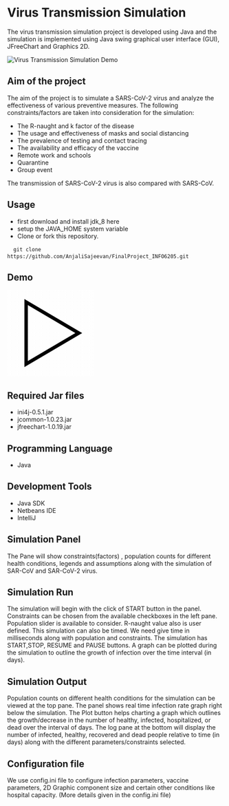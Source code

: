 # Virus Transmission Simulation
The virus transmission simulation project is developed using Java and the simulation is implemented using Java swing graphical user interface (GUI), JFreeChart and Graphics 2D. 

![Virus Transmission Simulation Demo](demo/project.gif)

## Aim of the project

The aim of the project is to simulate a SARS-CoV-2 virus and analyze the effectiveness of various preventive measures. The following constraints/factors are taken into consideration for the simulation:

- The R-naught and k factor of the disease
- The usage and effectiveness of masks and social distancing
- The prevalence of testing and contact tracing
- The availability and efficacy of the vaccine
- Remote work and schools
- Quarantine
- Group event

The transmission of SARS-CoV-2 virus is also compared with SARS-CoV.

## Usage
 - first download and install jdk_8 here
 - setup the JAVA_HOME system variable
 - Clone or fork this repository.
```
  git clone https://github.com/AnjaliSajeevan/FinalProject_INFO6205.git
```

## Demo
[![Watch the demo](demo/play.gif)](https://drive.google.com/file/d/1Qg5RN25oT5t017FxmI4W8RkEqP1Ayza9/view?usp=sharing)

## Required Jar files 
- ini4j-0.5.1.jar
- jcommon-1.0.23.jar
- jfreechart-1.0.19.jar

## Programming Language 
- Java

## Development Tools
- Java SDK
- Netbeans IDE
- IntelliJ

## Simulation Panel
The Pane will show constraints(factors) , population counts for different health conditions, legends and assumptions along with the simulation of SAR-CoV and SAR-CoV-2 virus.

## Simulation Run
The simulation will begin with the click of START button in the panel. Constraints can be chosen from the available checkboxes in the left pane. Population slider is available to consider. R-naught value also is user defined.
This simulation can also be timed. We need give time in milliseconds along with population and constraints.
The simulation has START,STOP, RESUME and PAUSE buttons.
A graph can be plotted during the simulation to outline the growth of infection over the time interval (in days).

## Simulation Output
Population counts on different health conditions for the simulation can be viewed at the top pane. The panel shows real time infection rate graph right below the simulation.
The Plot button helps charting a graph which outlines the growth/decrease in the number of healthy, infected, hospitalized, or dead over the interval of days.
The log pane at the bottom will display the number of infected, healthy, recovered and dead people relative to time (in days) along with the different parameters/constraints selected.

## Configuration file
We use config.ini file to configure infection parameters, vaccine parameters, 2D Graphic component size and certain other conditions like hospital capacity. (More details given in the config.ini file)
